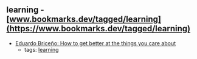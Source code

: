 learning - [www.bookmarks.dev/tagged/learning](https://www.bookmarks.dev/tagged/learning) 
---
* [Eduardo Briceño: How to get better at the things you care about](https://www.ted.com/talks/eduardo_briceno_how_to_get_better_at_the_things_you_care_about/transcript)
    * tags: [learning](../tags/learning.md)
